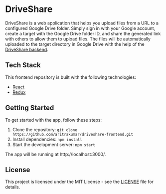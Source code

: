 # DriveShare

DriveShare is a web application that helps you upload files from a URL to a configured Google Drive folder. Simply sign in with your Google account, create a target with the Google Drive folder ID, and share the generated link with others to allow them to upload files. The files will be automatically uploaded to the target directory in Google Drive with the help of the [DriveShare backend](https://github.com/aritrakumar/driveshare-backend).

## Tech Stack

This frontend repository is built with the following technologies:

- [React](https://reactjs.org/)
- [Redux](https://redux.js.org/)

## Getting Started

To get started with the app, follow these steps:

1. Clone the repository: `git clone https://github.com/aritrakumar/driveshare-frontend.git`
2. Install dependencies: `npm install`
3. Start the development server: `npm start`

The app will be running at http://localhost:3000/.

## License

This project is licensed under the MIT License - see the [LICENSE](LICENSE) file for details.
